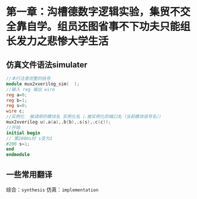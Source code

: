 # 第一章：沟槽德数字逻辑实验，集贸不交全靠自学。组员还图省事不下功夫只能组长发力之悲惨大学生活

## 仿真文件语法**simulater**

``` verilog
//本行注意完整的括号
module mux2xverilog_sim(  );
//输入 reg 输出 wire
reg a=0;
reg b=1;
reg s=0;
wire c;
//实例化  被调用的模块名 实例化名（.被实例化的端口名（当前模块信号名））
mux2xverilog u(.a(a),.b(b),.s(s),.c(c));
//开始
initial begin
// 第200ms时 s变为1
#200 s=1;
end
endmodule
```

## 一些常用翻译

综合：`synthesis`
仿真：`implementation`
